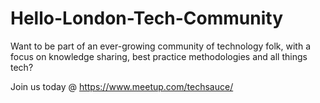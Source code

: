 # Hello-London-Tech-Community


Want to be part of an ever-growing community of technology folk, with a focus on knowledge sharing, best practice methodologies and all things tech?

Join us today @ https://www.meetup.com/techsauce/
